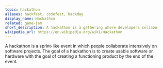```yaml
---
topic: hackathon
aliases: hackfest, codefest, hackday
display_name: Hackathon
related: game-jam
short_description: A hackathon is a gathering where developers collaboratively code in an extreme manner over a short period of time.
wikipedia_url: https://en.wikipedia.org/wiki/Hackathon
---
```

A hackathon is a sprint-like event in which people collaborate intensively on software projects. The goal of a hackathon is to create usable software or hardware with the goal of creating a functioning product by the end of the event.
